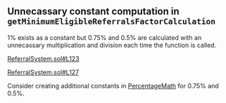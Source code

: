 ## Unnecassary constant computation in `getMinimumEligibleReferralsFactorCalculation`
1% exists as a constant but 0.75% and 0.5% are calculated with an unnecassary multiplication and division each time the function is called.

[ReferralSystem.sol#L123](https://github.com/code-423n4/2023-03-wenwin/blob/main/src/ReferralSystem.sol#L123)

[ReferralSystem.sol#L127](https://github.com/code-423n4/2023-03-wenwin/blob/main/src/ReferralSystem.sol#L127)

Consider creating additional constants in [PercentageMath](https://github.com/code-423n4/2023-03-wenwin/blob/main/src/PercentageMath.sol) for 0.75% and 0.5%.
